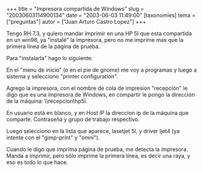 +++
title = "Impresora compartida de Windows"
slug = "20030603114900134"
date = "2003-06-03 11:49:00"
[taxonomies]
tema = ["preguntas"]
autor = ["Juan Arturo Castro Lopez"]
+++

Tengo RH 7.3, y quiero mandar imprimir en una HP 5l que esta compartida
en un win98, ya &quot;instalé&quot; la impresora, pero no me imprime mas
que la primera línea de la página de prueba.

Para &quot;instalarla&quot; hago lo siguiente:

<!-- more -->
En el &quot;menu de inicio&quot; (o en el pie de gnome) me voy a
programas y luego a sistema y selecciono &quot;printer
configuration&quot;.

Agrego la impresora, con el nombre de cola de impresion
&quot;recepción&quot; le digo que es una impresora de Windows, en
compartir le pongo la dirección de la máquina: \\\\recepcion\\hp5l.

En usuario está en blanco, y en Host IP la direccion ip de la máquina
que comparte. Contraseña y grupo de trabajo respectivo.

Luego selecciono en la lista que aparece, lasetjet 5l, y driver ljet4
(ya intente con el &quot;gimp-print&quot; y &quot;omni&quot;).

Cuando le digo que imprima página de prueba, me detecta la impresora.
Manda a imprimir, pero sólo imprime la primera línea, es decir una raya,
y eso es todo lo que hace.

